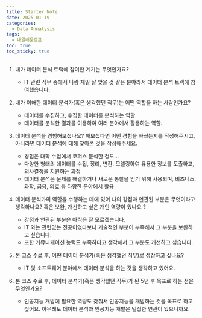 ```yaml
---
title: Starter Note
date: 2025-01-19
categories:
  - Data Annalysis
tags:
  - 내일배움캠프
toc: true
toc_sticky: true
---
```

1. 내가 데이터 분석 트랙에 참여한 계기는 무엇인가요?
    - IT 관련 직무 중에서 나랑 제일 잘 맞을 것 같은 분야라서 데이터 분석 트랙에 참여했습니다.

2. 내가 이해한 데이터 분석가(혹은 생각했던 직무)는 어떤 역할을 하는 사람인가요?
    - 데이터를 수집하고, 수집한 데이터를 분석하는 역할.
    - 데이터를 분석한 결과를 이용하여 여러 분야에서 활용하는 역할.

3. 데이터 분석을 경험해보셨나요? 해보셨다면 어떤 경험을 하셨는지를 작성해주시고, 아니라면 데이터 분석에 대해 찾아본 것을 작성해주세요.
    - 경험은 대학 수업에서 코퍼스 분석한 정도…
    - 다양한 형태의 데이터를 수집, 정리, 변환. 모델링하여 유용한 정보를 도출하고, 의사결정을 지원하는 과정
    - 데이터 분석은 문제를 해결하거나 새로운 통찰을 얻기 위해 사용되며, 비즈니스, 과학, 금융, 의료 등 다양한 분야에서 활용

4. 데이터 분석가의 역할을 수행하는 데에 있어 나의 강점과 연관된 부분은 무엇이라고 생각하나요? 혹은 보완, 개선하고 싶은 개인 역량이 있나요 ?
    - 강점과 연관된 부분은 아직은 잘 모르겠습니다.
    - IT 와는 관련없는 전공이었다보니 기술적인 부분이 부족해서 그 부분을 보완하고 싶습니다.
    - 또한 커뮤니케이션 능력도 부족하다고 생각해서 그 부분도 개선하고 싶습니다.
 
5. 본 코스 수료 후, 어떤 데이터 분석가(혹은 생각했던 직무)로 성장하고 싶나요?
    - IT 및 소프트웨어 분야에서 데이터 분석을 하는 것을 생각하고 있어요.

6. 본 코스 수료 후, 데이터 분석가(혹은 생각했던 직무)가 된 5년 후 목표로 하는 점은 무엇인가요?
    - 인공지능 개발에 필요한 역량도 갖춰서 인공지능을 개발하는 것을 목표로 하고 싶어요. 아무래도 데이터 분석과 인공지능 개발은 밀접한 연관이 있으니까요.